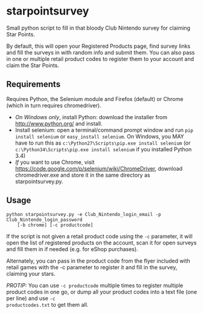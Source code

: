 starpointsurvey
===============

Small python script to fill in that bloody Club Nintendo survey for claiming Star Points.

By default, this will open your Registered Products page, find survey links and fill the surveys in with random info and submit them. You can also pass in one or multiple retail product codes to register them to your account and claim the Star Points.


Requirements
------------

Requires Python, the Selenium module and Firefox (default) or Chrome (which in turn requires chromedriver).

- *On Windows only*, install Python: download the installer from http://www.python.org/ and install.
- Install selenium: open a terminal/command prompt window and run <code>pip install selenium</code> or <code>easy_install selenium</code>. On Windows, you MAY have to run this as <code>c:\Python27\Scripts\pip.exe install selenium</code> (or <code>c:\Python34\Scripts\pip.exe install selenium</code> if you installed Python 3.4)
- *If* you want to use Chrome, visit https://code.google.com/p/selenium/wiki/ChromeDriver, download chromedriver.exe and store it in the same directory as starpointsurvey.py.


Usage
-----

    python starpointsurvey.py -e Club_Nintendo_login_email -p Club_Nintendo_login_password
        [-b chrome] [-c productcode]

If the script is not given a retail product code using the <code>-c</code> parameter, it will open the list of registered products on the account, scan it for open surveys and fill them in if needed (e.g. for eShop purchases).

Alternately, you can pass in the product code from the flyer included with retail games with the -c parameter to register it and fill in the survey, claiming your stars.

*PROTIP:* You can use <code>-c productcode</code> multiple times to register multiple product codes in one go, or dump all your product codes into a text file (one per line) and use <code>-c productcodes.txt</code> to get them all.
